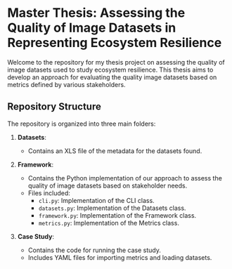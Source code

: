 # Master Thesis: Assessing the Quality of Image Datasets in Representing Ecosystem Resilience

Welcome to the repository for my thesis project on assessing the quality of image datasets used to study ecosystem resilience. This thesis aims to develop an approach for evaluating the quality image datasets based on metrics defined by various stakeholders.

## Repository Structure

The repository is organized into three main folders:

1. **Datasets**:
    - Contains an XLS file of the metadata for the datasets found.

2. **Framework**:
    - Contains the Python implementation of our approach to assess the quality of image datasets based on stakeholder needs.
    - Files included:
        - `cli.py`: Implementation of the CLI class.
        - `datasets.py`: Implementation of the Datasets class.
        - `framework.py`: Implementation of the Framework class.
        - `metrics.py`: Implementation of the Metrics class.

3. **Case Study**:
    - Contains the code for running the case study.
    - Includes YAML files for importing metrics and loading datasets.
